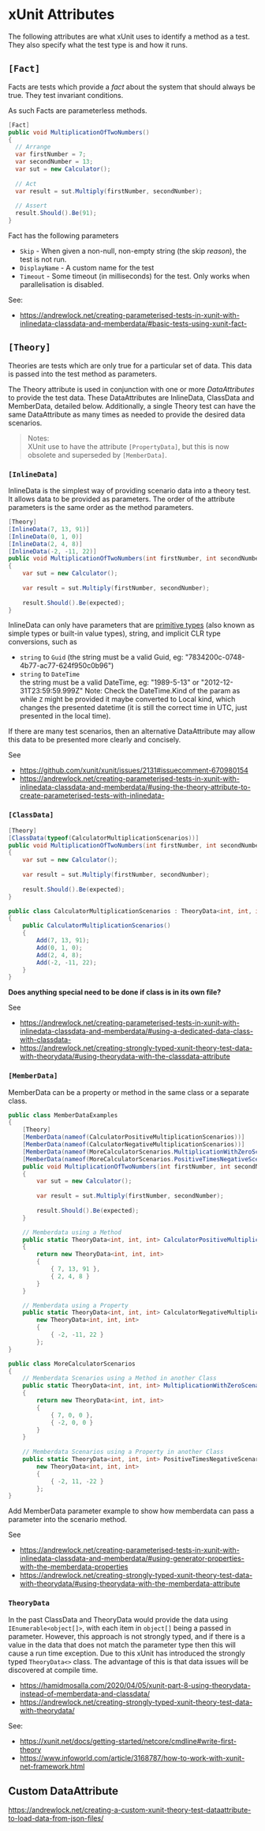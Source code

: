 # xUnit Attributes

The following attributes are what xUnit uses to identify a method as a test. They also specify what the test type is and how it runs.

## `[Fact]`

Facts are tests which provide a _fact_ about the system that should always be true. They test invariant conditions.

As such Facts are parameterless methods.

```C#
[Fact]
public void MultiplicationOfTwoNumbers()
{
  // Arrange
  var firstNumber = 7;
  var secondNumber = 13;
  var sut = new Calculator();
  
  // Act
  var result = sut.Multiply(firstNumber, secondNumber);
  
  // Assert
  result.Should().Be(91);
}
```

Fact has the following parameters
- `Skip` - When given a non-null, non-empty string (the skip *reason*), the test is not run.
- `DisplayName` - A custom name for the test
- `Timeout` - Some timeout (in milliseconds) for the test. Only works when parallelisation is disabled.

See:
- https://andrewlock.net/creating-parameterised-tests-in-xunit-with-inlinedata-classdata-and-memberdata/#basic-tests-using-xunit-fact-

## `[Theory]`

Theories are tests which are only true for a particular set of data. This data is passed into the test method as parameters.

The Theory attribute is used in conjunction with one or more *DataAttributes* to provide the test data.
These DataAttributes are InlineData, ClassData and MemberData, detailed below.
Additionally, a single Theory test can have the same DataAttribute as many times as needed to provide the desired data scenarios.

> Notes:  
> XUnit use to have the attribute `[PropertyData]`, but this is now obsolete and superseded by `[MemberData]`.


### `[InlineData]`

InlineData is the simplest way of providing scenario data into a theory test. It allows data to be provided as parameters. The order of the attribute parameters is the same order as the method parameters.

```C#
[Theory]
[InlineData(7, 13, 91)]
[InlineData(0, 1, 0)]
[InlineData(2, 4, 8)]
[InlineData(-2, -11, 22)]
public void MultiplicationOfTwoNumbers(int firstNumber, int secondNumber, int expected)
{
    var sut = new Calculator();
  
    var result = sut.Multiply(firstNumber, secondNumber);
  
    result.Should().Be(expected);
}
```

InlineData can only have parameters that are [primitive types](https://github.com/robertlarkins/software-engineering-glossary/blob/master/Types.md#primitive-or-simple) (also known as simple types or built-in value types), string, and implicit CLR type conversions, such as
- `string` to `Guid` (the string must be a valid Guid, eg: "7834200c-0748-4b77-ac77-624f950c0b96")
- `string` to `DateTime`  
  the string must be a valid DateTime, eg: "1989-5-13" or "2012-12-31T23:59:59.999Z"
  Note: Check the DateTime.Kind of the param as while `Z` might be provided it maybe converted to Local kind, which changes the presented datetime (it is still the correct time in UTC, just presented in the local time).

If there are many test scenarios, then an alternative DataAttribute may allow this data to be presented more clearly and concisely.

See
- https://github.com/xunit/xunit/issues/2131#issuecomment-670980154
- https://andrewlock.net/creating-parameterised-tests-in-xunit-with-inlinedata-classdata-and-memberdata/#using-the-theory-attribute-to-create-parameterised-tests-with-inlinedata-


### `[ClassData]`

```C#
[Theory]
[ClassData(typeof(CalculatorMultiplicationScenarios))]
public void MultiplicationOfTwoNumbers(int firstNumber, int secondNumber, int expected)
{
    var sut = new Calculator();
  
    var result = sut.Multiply(firstNumber, secondNumber);
  
    result.Should().Be(expected);
}

public class CalculatorMultiplicationScenarios : TheoryData<int, int, int>
{
    public CalculatorMultiplicationScenarios()
    {
        Add(7, 13, 91);
        Add(0, 1, 0);
        Add(2, 4, 8);
        Add(-2, -11, 22);
    }
}
```

**Does anything special need to be done if class is in its own file?**

See
- https://andrewlock.net/creating-parameterised-tests-in-xunit-with-inlinedata-classdata-and-memberdata/#using-a-dedicated-data-class-with-classdata-
- https://andrewlock.net/creating-strongly-typed-xunit-theory-test-data-with-theorydata/#using-theorydata-with-the-classdata-attribute

### `[MemberData]`

MemberData can be a property or method in the same class or a separate class.

```C#
public class MemberDataExamples
{
    [Theory]
    [MemberData(nameof(CalculatorPositiveMultiplicationScenarios))]
    [MemberData(nameof(CalculatorNegativeMultiplicationScenarios))]
    [MemberData(nameof(MoreCalculatorScenarios.MultiplicationWithZeroScenarios, MemberType = typeof(MoreCalculatorScenarios)))]
    [MemberData(nameof(MoreCalculatorScenarios.PositiveTimesNegativeScenarios, MemberType = typeof(MoreCalculatorScenarios)))]
    public void MultiplicationOfTwoNumbers(int firstNumber, int secondNumber, int expected)
    {
        var sut = new Calculator();
  
        var result = sut.Multiply(firstNumber, secondNumber);
  
        result.Should().Be(expected);
    }

    // Memberdata using a Method
    public static TheoryData<int, int, int> CalculatorPositiveMultiplicationScenarios()
    {
        return new TheoryData<int, int, int>
        {
            { 7, 13, 91 },
            { 2, 4, 8 }
        }
    }

    // Memberdata using a Property
    public static TheoryData<int, int, int> CalculatorNegativeMultiplicationScenarios =>
        new TheoryData<int, int, int>
        {
            { -2, -11, 22 }
        };
}

public class MoreCalculatorScenarios
{
    // Memberdata Scenarios using a Method in another Class
    public static TheoryData<int, int, int> MultiplicationWithZeroScenarios()
    {
        return new TheoryData<int, int, int>
        {
            { 7, 0, 0 },
            { -2, 0, 0 }
        }
    }
    
    // Memberdata Scenarios using a Property in another Class
    public static TheoryData<int, int, int> PositiveTimesNegativeScenarios =>
        new TheoryData<int, int, int>
        {
            { -2, 11, -22 }
        };
}
```

Add MemberData parameter example to show how memberdata can pass a parameter into the scenario method.


See
- https://andrewlock.net/creating-parameterised-tests-in-xunit-with-inlinedata-classdata-and-memberdata/#using-generator-properties-with-the-memberdata-properties
- https://andrewlock.net/creating-strongly-typed-xunit-theory-test-data-with-theorydata/#using-theorydata-with-the-memberdata-attribute

### `TheoryData`

In the past ClassData and TheoryData would provide the data using `IEnumerable<object[]>`, with each item in `object[]` being a passed in parameter.
However, this approach is not strongly typed, and if there is a value in the data that does not match the parameter type then this will cause a run time exception.
Due to this xUnit has introduced the strongly typed `TheoryData<>` class. The advantage of this is that data issues will be discovered at compile time.

- https://hamidmosalla.com/2020/04/05/xunit-part-8-using-theorydata-instead-of-memberdata-and-classdata/
- https://andrewlock.net/creating-strongly-typed-xunit-theory-test-data-with-theorydata/

See:
- https://xunit.net/docs/getting-started/netcore/cmdline#write-first-theory
- https://www.infoworld.com/article/3168787/how-to-work-with-xunit-net-framework.html


## Custom DataAttribute

https://andrewlock.net/creating-a-custom-xunit-theory-test-dataattribute-to-load-data-from-json-files/

